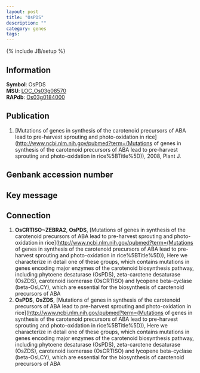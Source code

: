 ```yaml
---
layout: post
title: "OsPDS"
description: ""
category: genes
tags: 
---
```

{% include JB/setup %}

## Information
__Symbol__: OsPDS  
__MSU__: [LOC_Os03g08570](http://rice.plantbiology.msu.edu/cgi-bin/ORF_infopage.cgi?orf=LOC_Os03g08570)  
__RAPdb__: [Os03g0184000](http://rapdb.dna.affrc.go.jp/viewer/gbrowse_details/irgsp1?name=Os03g0184000)  

## Publication
1. [Mutations of genes in synthesis of the carotenoid precursors of ABA lead to pre-harvest sprouting and photo-oxidation in rice](http://www.ncbi.nlm.nih.gov/pubmed?term=(Mutations of genes in synthesis of the carotenoid precursors of ABA lead to pre-harvest sprouting and photo-oxidation in rice%5BTitle%5D)), 2008, Plant J.

## Genbank accession number

## Key message

## Connection
1. __OsCRTISO~ZEBRA2__, __OsPDS__, [Mutations of genes in synthesis of the carotenoid precursors of ABA lead to pre-harvest sprouting and photo-oxidation in rice](http://www.ncbi.nlm.nih.gov/pubmed?term=(Mutations of genes in synthesis of the carotenoid precursors of ABA lead to pre-harvest sprouting and photo-oxidation in rice%5BTitle%5D)),  Here we characterize in detail one of these groups, which contains mutations in genes encoding major enzymes of the carotenoid biosynthesis pathway, including phytoene desaturase (OsPDS), zeta-carotene desaturase (OsZDS), carotenoid isomerase (OsCRTISO) and lycopene beta-cyclase (beta-OsLCY), which are essential for the biosynthesis of carotenoid precursors of ABA
2. __OsPDS__, __OsZDS__, [Mutations of genes in synthesis of the carotenoid precursors of ABA lead to pre-harvest sprouting and photo-oxidation in rice](http://www.ncbi.nlm.nih.gov/pubmed?term=(Mutations of genes in synthesis of the carotenoid precursors of ABA lead to pre-harvest sprouting and photo-oxidation in rice%5BTitle%5D)),  Here we characterize in detail one of these groups, which contains mutations in genes encoding major enzymes of the carotenoid biosynthesis pathway, including phytoene desaturase (OsPDS), zeta-carotene desaturase (OsZDS), carotenoid isomerase (OsCRTISO) and lycopene beta-cyclase (beta-OsLCY), which are essential for the biosynthesis of carotenoid precursors of ABA


